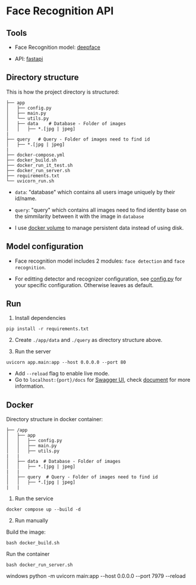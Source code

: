 # Face Recognition API

## Tools
* Face Recognition model: [deepface](https://github.com/serengil/deepface)

* API: [fastapi](https://github.com/tiangolo/fastapi)

## Directory structure
This is how the project directory is structured:
```
├── app
│   ├── config.py
│   ├── main.py
│   └── utils.py
│   ├── data    # Database - Folder of images
│   │   ├── *.[jpg | jpeg]
|
├── query   # Query - Folder of images need to find id
│   ├── *.[jpg | jpeg]
|
├── docker-compose.yml
├── docker_build.sh
├── docker_run_it_test.sh
├── docker_run_server.sh
├── requirements.txt
└── uvicorn_run.sh
```

 * `data`: "database" which contains all users image uniquely by their id/name.

* `query`: "query" which contains all images need to find identity base on the simmilarity between it with the image in `database`

* I use [docker volume](https://docs.docker.com/storage/volumes/) to manage persistent data instead of using disk.

## Model configuration

* Face recognition model includes 2 modules: `face detection` and `face recognition`.

* For editting detector and recognizer configuration, see [config.py](config.py) for your specific configuration. Otherwise leaves as default.

## Run
1. Install dependencies
```
pip install -r requirements.txt
```
2. Create `./app/data` and `./query` as directory structure above.

3. Run the server
```
uvicorn app.main:app --host 0.0.0.0 --port 80
```
* Add `--reload` flag to enable live mode.
* Go to `localhost:{port}/docs` for [Swagger UI](https://swagger.io/tools/swagger-ui/), check [document](https://fastapi.tiangolo.com/#interactive-api-docs) for more information.

## Docker
Directory structure in docker container:
```
├── /app
│   ├── app
│   │   ├── config.py
│   │   ├── main.py
│   │   ├── utils.py
|   |
│   ├── data  # Database - Folder of images
│   │   ├── *.[jpg | jpeg]
|   |
│   ├── query  # Query - Folder of images need to find id
│   │   ├── *.[jpg | jpeg]
|   |
```

1. Run the service

```
docker compose up --build -d
```

2. Run manually

Build the image:
```
bash docker_build.sh
```

Run the container

```
bash docker_run_server.sh
```

windows
python -m uvicorn main:app --host 0.0.0.0 --port 7979 --reload
